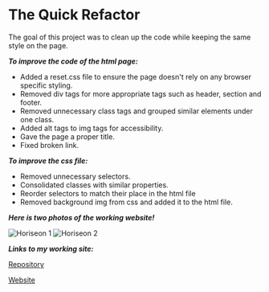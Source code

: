 # The Quick Refactor

The goal of this project was to clean up the code while keeping the same style on the page. 

*__To improve the code of the html page:__*
* Added a reset.css file to ensure the page doesn't rely on any browser specific styling.
* Removed div tags for more appropriate tags such as header, section and footer.
* Removed unnecessary class tags and grouped similar elements under one class.
* Added alt tags to img tags for accessibility.
* Gave the page a proper title.
* Fixed broken link. 


*__To improve the css file:__*

* Removed unnecessary selectors.
* Consolidated classes with similar properties.
* Reorder selectors to match their place in the html file
* Removed background img from css and added it to the html file.


*__Here is two photos of the working website!__*

![Horiseon 1](https://user-images.githubusercontent.com/69815895/93551498-9fed5180-f933-11ea-875d-6b8ebe293116.PNG)
![Horiseon 2](https://user-images.githubusercontent.com/69815895/93551500-a24fab80-f933-11ea-8716-97b96656a8b5.PNG)



*__Links to my working site:__*

[Repository](https://github.com/JuTo-Hub/Quick-Refractor)

[Website](https://juto-hub.github.io/Quick-Refractor/)
